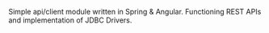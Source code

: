 
Simple api/client module written in Spring & Angular. Functioning REST APIs and implementation of JDBC Drivers.
